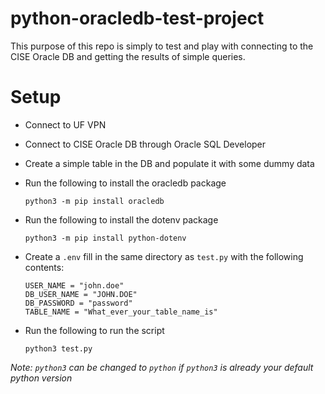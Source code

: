 # python-oracledb-test-project

This purpose of this repo is simply to test and play with connecting
to the CISE Oracle DB and getting the results of simple queries.

# Setup

- Connect to UF VPN
- Connect to CISE Oracle DB through Oracle SQL Developer
- Create a simple table in the DB and populate it with some dummy data
- Run the following to install the oracledb package
  ```
  python3 -m pip install oracledb
  ```
- Run the following to install the dotenv package

  ```
  python3 -m pip install python-dotenv
  ```

- Create a `.env` fill in the same directory as `test.py` with the following contents:

  ```
  USER_NAME = "john.doe"
  DB_USER_NAME = "JOHN.DOE"
  DB_PASSWORD = "password"
  TABLE_NAME = "What_ever_your_table_name_is"
  ```

- Run the following to run the script

  ```
  python3 test.py
  ```

_Note: `python3` can be changed to `python` if `python3` is already your default python version_
